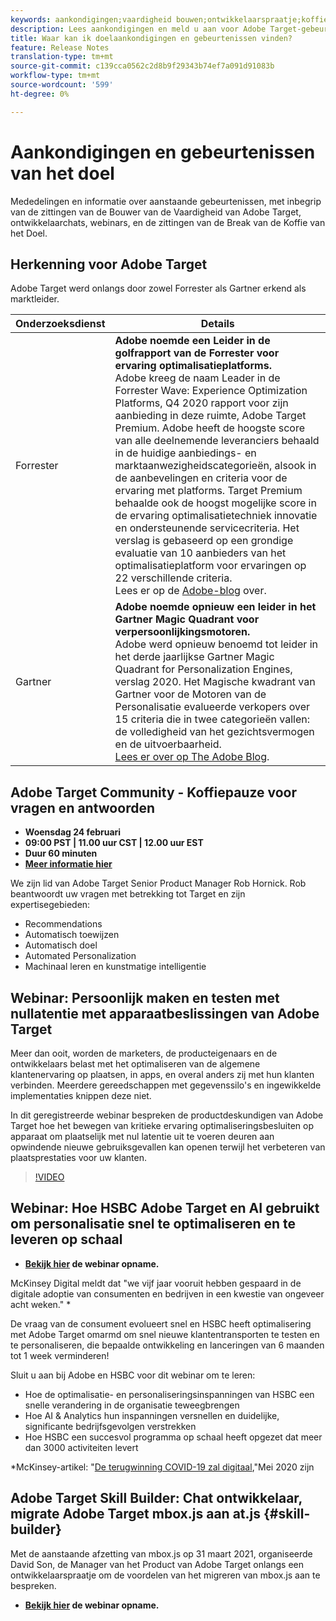 ```yaml
---
keywords: aankondigingen;vaardigheid bouwen;ontwikkelaarspraatje;koffieonderbreking;gebeurtenissen;forrester;gartner;webinar
description: Lees aankondigingen en meld u aan voor Adobe Target-gebeurtenissen, waaronder Skill Builder-sessies, chats voor ontwikkelaars en productmanagers, webinars en meer.
title: Waar kan ik doelaankondigingen en gebeurtenissen vinden?
feature: Release Notes
translation-type: tm+mt
source-git-commit: c139cca0562c2d8b9f29343b74ef7a091d91083b
workflow-type: tm+mt
source-wordcount: '599'
ht-degree: 0%

---
```



# Aankondigingen en gebeurtenissen van het doel

Mededelingen en informatie over aanstaande gebeurtenissen, met inbegrip van de zittingen van de Bouwer van de Vaardigheid van Adobe Target, ontwikkelaarchats, webinars, en de zittingen van de Break van de Koffie van het Doel.

## Herkenning voor Adobe Target

Adobe Target werd onlangs door zowel Forrester als Gartner erkend als marktleider.

| Onderzoeksdienst | Details |
| --- | --- |
| Forrester | **Adobe noemde een Leider in de golfrapport van de Forrester voor ervaring optimalisatieplatforms.**<br> Adobe kreeg de naam Leader in de Forrester Wave: Experience Optimization Platforms, Q4 2020 rapport voor zijn aanbieding in deze ruimte, Adobe Target Premium. Adobe heeft de hoogste score van alle deelnemende leveranciers behaald in de huidige aanbiedings- en marktaanwezigheidscategorieën, alsook in de aanbevelingen en criteria voor de ervaring met platforms. Target Premium behaalde ook de hoogst mogelijke score in de ervaring optimalisatietechniek innovatie en ondersteunende servicecriteria. Het verslag is gebaseerd op een grondige evaluatie van 10 aanbieders van het optimalisatieplatform voor ervaringen op 22 verschillende criteria.<br>Lees er op de  [Adobe-blog](https://blog.adobe.com/en/2020/11/24/adobe-named-leader-in-forrester-wave-report-experience-optimization-platforms.html) over. |
| Gartner | **Adobe noemde opnieuw een leider in het Gartner Magic Quadrant voor verpersoonlijkingsmotoren.**<br> Adobe werd opnieuw benoemd tot leider in het derde jaarlijkse Gartner Magic Quadrant for Personalization Engines, verslag 2020. Het Magische kwadrant van Gartner voor de Motoren van de Personalisatie evalueerde verkopers over 15 criteria die in twee categorieën vallen: de volledigheid van het gezichtsvermogen en de uitvoerbaarheid.<br>[Lees er over op The Adobe Blog](https://theblog.adobe.com/adobe-again-named-leader-in-gartner-magic-quadrant-for-personalization-engines/). |

## Adobe Target Community - Koffiepauze voor vragen en antwoorden

* **Woensdag 24 februari**
* **09:00 PST | 11.00 uur CST | 12.00 uur EST**
* **Duur 60 minuten**
* **[Meer informatie hier](https://experienceleaguecommunities.adobe.com/t5/adobe-target-discussions/at-community-q-amp-a-coffee-break-2-24-21-9am-pt-rob-hornick/td-p/396626)**

We zijn lid van Adobe Target Senior Product Manager Rob Hornick. Rob beantwoordt uw vragen met betrekking tot Target en zijn expertisegebieden:

* Recommendations
* Automatisch toewijzen
* Automatisch doel
* Automated Personalization
* Machinaal leren en kunstmatige intelligentie

## Webinar: Persoonlijk maken en testen met nullatentie met apparaatbeslissingen van Adobe Target

Meer dan ooit, worden de marketers, de producteigenaars en de ontwikkelaars belast met het optimaliseren van de algemene klantenervaring op plaatsen, in apps, en overal anders zij met hun klanten verbinden. Meerdere gereedschappen met gegevenssilo&#39;s en ingewikkelde implementaties knippen deze niet.

In dit geregistreerde webinar bespreken de productdeskundigen van Adobe Target hoe het bewegen van kritieke ervaring optimaliseringsbesluiten op apparaat om plaatselijk met nul latentie uit te voeren deuren aan opwindende nieuwe gebruiksgevallen kan openen terwijl het verbeteren van plaatsprestaties voor uw klanten.

>[!VIDEO](https://video.tv.adobe.com/v/328148)

## Webinar: Hoe HSBC Adobe Target en AI gebruikt om personalisatie snel te optimaliseren en te leveren op schaal

* **[Bekijk hier](https://seminars.adobeconnect.com/ps4ozlg7qfdy/?proto=true) de webinar opname.**

McKinsey Digital meldt dat &quot;we vijf jaar vooruit hebben gespaard in de digitale adoptie van consumenten en bedrijven in een kwestie van ongeveer acht weken.&quot; *

De vraag van de consument evolueert snel en HSBC heeft optimalisering met Adobe Target omarmd om snel nieuwe klantentransporten te testen en te personaliseren, die bepaalde ontwikkeling en lanceringen van 6 maanden tot 1 week verminderen!

Sluit u aan bij Adobe en HSBC voor dit webinar om te leren:

* Hoe de optimalisatie- en personaliseringsinspanningen van HSBC een snelle verandering in de organisatie teweegbrengen
* Hoe AI &amp; Analytics hun inspanningen versnellen en duidelijke, significante bedrijfsgevolgen verstrekken
* Hoe HSBC een succesvol programma op schaal heeft opgezet dat meer dan 3000 activiteiten levert

*McKinsey-artikel: &quot;[De terugwinning COVID-19 zal digitaal](https://www.mckinsey.com/business-functions/mckinsey-digital/our-insights/the-covid-19-recovery-will-be-digital-a-plan-for-the-first-90-days#),&quot;Mei 2020 zijn

## Adobe Target Skill Builder: Chat ontwikkelaar, migrate Adobe Target mbox.js aan at.js {#skill-builder}

Met de aanstaande afzetting van mbox.js op 31 maart 2021, organiseerde David Son, de Manager van het Product van Adobe Target onlangs een ontwikkelaarspraatje om de voordelen van het migreren van mbox.js aan te bespreken.

* **[Bekijk hier](https://seminars.adobeconnect.com/ptdo6mfo6qn6/?proto=true) de webinar opname.**